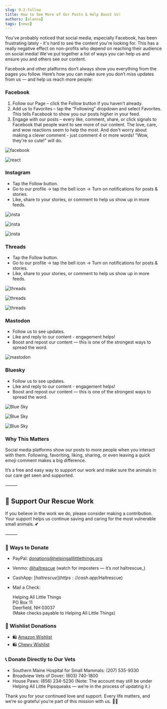 ```yaml
---
slug: 9-2-follow
title: How to See More of Our Posts & Help Boost Us!
authors: [alanna]
tags: [news]
---
```


You've probably noticed that social media, especially Facebook, has been frustrating lately - it's hard to see the content you're looking for. This has a really negative effect on non-profits who depend on reaching their audience on social media! We've put together a list of ways you can help us and ensure you and others see our content. 

<!-- truncate -->

Facebook and other platforms don’t always show you everything from the pages you follow. Here’s how you can make sure you don’t miss updates from us — and help us reach more people:

### Facebook

1. Follow our Page – click the Follow button if you haven’t already.
2. Add us to Favorites – tap the “Following” dropdown and select Favorites. This tells Facebook to show you our posts higher in your feed.
3. Engage with our posts – every like, comment, share, or click signals to Facebook that people want to see more of our content. The love, care, and wow reactions seem to help the most. And don't worry about making a clever comment - just comment 4 or more words! "Wow, they're so cute!" will do. 

![facebook](facebook.jpg)

![react](react.png)

### Instagram

 - Tap the Follow button.
 - Go to our profile → tap the bell icon → Turn on notifications for posts & stories.
 - Like, share to your stories, or comment to help us show up in more feeds.

![insta](insta.jpg)

![insta](insta2.jpg)

![insta](insta3.jpg)

### Threads

 - Tap the Follow button.
 - Go to our profile → tap the bell icon → Turn on notifications for posts & stories.
 - Like, share to your stories, or comment to help us show up in more feeds.

![threads](threads.jpg)

![threads](threads2.jpg)

![threads](threads3.jpg)

### Mastodon

 - Follow us to see updates.
 - Like and reply to our content - engagement helps!
 - Boost and repost our content — this is one of the strongest ways to spread the word.

![mastodon](mastodon.jpg)

### Bluesky

 - Follow us to see updates.
 - Like and reply to our content - engagement helps!
 - Boost and repost our content — this is one of the strongest ways to spread the word.

![Blue Sky](bsky1.jpg)

![Blue Sky](bsky2.jpg)

![Blue Sky](bsky3.jpg)

### Why This Matters

Social media platforms show our posts to more people when you interact with them. Following, favoriting, liking, sharing, or even leaving a quick emoji comment makes a big difference.

It’s a free and easy way to support our work and make sure the animals in our care get seen and supported.

⸻

## 🙏  Support Our Rescue Work

If you believe in the work we do, please consider making a contribution.
Your support helps us continue saving and caring for the most vulnerable small animals. 💕

⸻

### 💸  Ways to Donate

 - PayPal: donations@helpingalllittlethings.org
 - Venmo: [@haltrescue](https://account.venmo.com/u/haltrescue) (watch for imposters — it’s _not_ haltrescue_)
 - CashApp: [$haltrescue](https://cash.app/$Haltrescue)
 - Mail a Check:  
  
    Helping All Little Things    
    PO Box 11    
    Deerfield, NH 03037    
    (Make checks payable to Helping All Little Things)    

### 🛒 Wishlist Donations

 - 🛍️ [Amazon Wishlist](https://tinyurl.com/HALT-Amazon-Wishlist)
 - 🛍️ [Chewy Wishlist](https://tinyurl.com/HALT-Chewy-Wishlist)

### 📞 Donate Directly to Our Vets

 - Southern Maine Hospital for Small Mammals: (207) 535-9330
 - Broadview Vets of Dover: (603) 740-1800
 - House Paws: (856) 234-5230
(Note: The account may still be under Helping All Little Pipsqueaks — we’re in the process of updating it.)

Thank you for your continued love and support.
Every life matters, and we’re so grateful you’re part of this mission with us. 🐹💕
